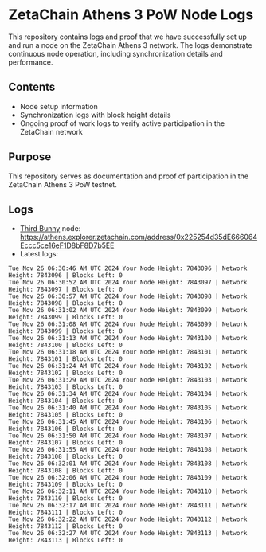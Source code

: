 # ZetaChain Athens 3 PoW Node Logs
This repository contains logs and proof that we have successfully set up and run a node on the ZetaChain Athens 3 network. The logs demonstrate continuous node operation, including synchronization details and performance.

## Contents
- Node setup information
- Synchronization logs with block height details
- Ongoing proof of work logs to verify active participation in the ZetaChain network

## Purpose
This repository serves as documentation and proof of participation in the ZetaChain Athens 3 PoW testnet.

## Logs

- [Third Bunny](https://thirdbunny.xyz/) node: https://athens.explorer.zetachain.com/address/0x225254d35dE666064Eccc5ce16eF1D8bF8D7b5EE
- Latest logs:
```
Tue Nov 26 06:30:46 AM UTC 2024 Your Node Height: 7843096 | Network Height: 7843096 | Blocks Left: 0
Tue Nov 26 06:30:52 AM UTC 2024 Your Node Height: 7843097 | Network Height: 7843097 | Blocks Left: 0
Tue Nov 26 06:30:57 AM UTC 2024 Your Node Height: 7843098 | Network Height: 7843098 | Blocks Left: 0
Tue Nov 26 06:31:02 AM UTC 2024 Your Node Height: 7843099 | Network Height: 7843099 | Blocks Left: 0
Tue Nov 26 06:31:08 AM UTC 2024 Your Node Height: 7843099 | Network Height: 7843099 | Blocks Left: 0
Tue Nov 26 06:31:13 AM UTC 2024 Your Node Height: 7843100 | Network Height: 7843100 | Blocks Left: 0
Tue Nov 26 06:31:18 AM UTC 2024 Your Node Height: 7843101 | Network Height: 7843101 | Blocks Left: 0
Tue Nov 26 06:31:24 AM UTC 2024 Your Node Height: 7843102 | Network Height: 7843102 | Blocks Left: 0
Tue Nov 26 06:31:29 AM UTC 2024 Your Node Height: 7843103 | Network Height: 7843103 | Blocks Left: 0
Tue Nov 26 06:31:34 AM UTC 2024 Your Node Height: 7843104 | Network Height: 7843104 | Blocks Left: 0
Tue Nov 26 06:31:40 AM UTC 2024 Your Node Height: 7843105 | Network Height: 7843105 | Blocks Left: 0
Tue Nov 26 06:31:45 AM UTC 2024 Your Node Height: 7843106 | Network Height: 7843106 | Blocks Left: 0
Tue Nov 26 06:31:50 AM UTC 2024 Your Node Height: 7843107 | Network Height: 7843107 | Blocks Left: 0
Tue Nov 26 06:31:55 AM UTC 2024 Your Node Height: 7843108 | Network Height: 7843108 | Blocks Left: 0
Tue Nov 26 06:32:01 AM UTC 2024 Your Node Height: 7843108 | Network Height: 7843108 | Blocks Left: 0
Tue Nov 26 06:32:06 AM UTC 2024 Your Node Height: 7843109 | Network Height: 7843109 | Blocks Left: 0
Tue Nov 26 06:32:11 AM UTC 2024 Your Node Height: 7843110 | Network Height: 7843110 | Blocks Left: 0
Tue Nov 26 06:32:17 AM UTC 2024 Your Node Height: 7843111 | Network Height: 7843111 | Blocks Left: 0
Tue Nov 26 06:32:22 AM UTC 2024 Your Node Height: 7843112 | Network Height: 7843112 | Blocks Left: 0
Tue Nov 26 06:32:27 AM UTC 2024 Your Node Height: 7843113 | Network Height: 7843113 | Blocks Left: 0
```
